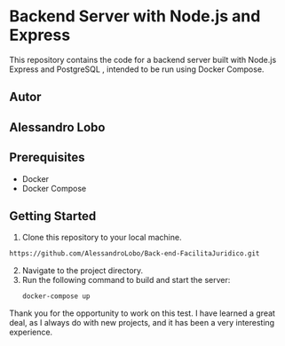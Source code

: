 # Backend Server with Node.js and Express

This repository contains the code for a backend server built with Node.js Express and PostgreSQL , intended to be run using Docker Compose.

## Autor
## Alessandro Lobo

## Prerequisites
- Docker
- Docker Compose

## Getting Started
1. Clone this repository to your local machine.
```bash
https://github.com/AlessandroLobo/Back-end-FacilitaJuridico.git
```
2. Navigate to the project directory.
3. Run the following command to build and start the server:
   ```bash
   docker-compose up


Thank you for the opportunity to work on this test. I have learned a great deal, as I always do with new projects, and it has been a very interesting experience.